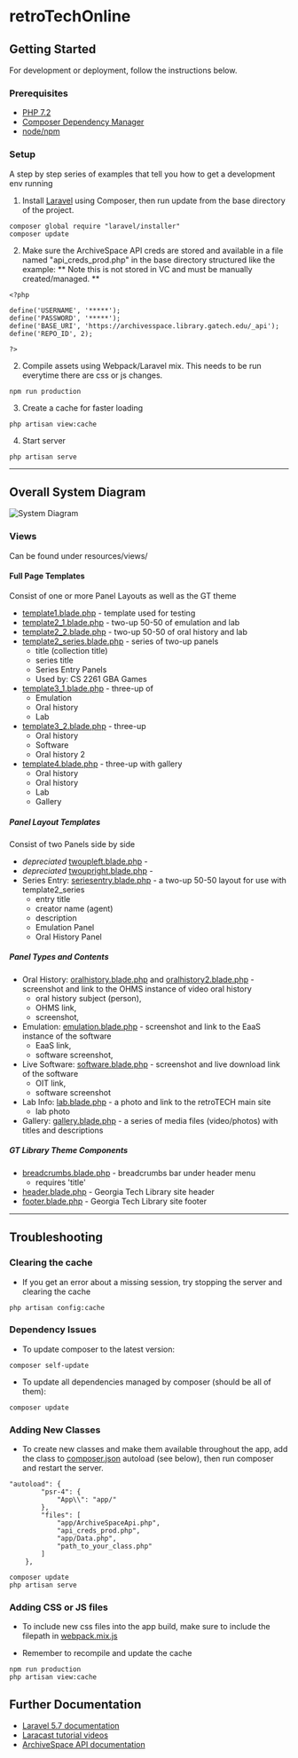 # retroTechOnline


## Getting Started

For development or deployment, follow the instructions below.


### Prerequisites

- [PHP 7.2](https://www.php.net/)
- [Composer Dependency Manager](https://getcomposer.org/)
- [node/npm](https://www.npmjs.com/)

### Setup

A step by step series of examples that tell you how to get a development env running

1. Install [Laravel](https://laravel.com/docs/5.7) using Composer, then run update from the base directory of the project.

```
composer global require "laravel/installer"
composer update
```


2. Make sure the ArchiveSpace API creds are stored and available in a file named "api_creds_prod.php" in the base directory structured like the example:
** Note this is not stored in VC and must be manually created/managed. **

```
<?php 

define('USERNAME', '*****');
define('PASSWORD', '*****');
define('BASE_URI', 'https://archivesspace.library.gatech.edu/_api');
define('REPO_ID', 2);

?>
```

2. Compile assets using Webpack/Laravel mix. This needs to be run everytime there are css or js changes.

```
npm run production
```

3. Create a cache for faster loading

```
php artisan view:cache
```

4. Start server

```
php artisan serve
```

***

## Overall System Diagram
![System Diagram](resources/assets/RetroTechOnlineSystemDiagram.png)

### Views

Can be found under resources/views/

#### Full Page Templates

Consist of one or more Panel Layouts as well as the GT theme

- [template1.blade.php](resources/views/template1.blade.php) - template used for testing
- [template2_1.blade.php](resources/views/template2_1.blade.php) - two-up 50-50 of emulation and lab
- [template2_2.blade.php](resources/views/template2_2.blade.php) - two-up 50-50 of oral history and lab
- [template2_series.blade.php](resources/views/template2_series.blade.php) - series of two-up panels
    - title (collection title)
    - series title
    - Series Entry Panels
    - Used by: CS 2261 GBA Games
- [template3_1.blade.php](resources/views/template3_1.blade.php) - three-up of 
    - Emulation
    - Oral history
    - Lab
- [template3_2.blade.php](resources/views/template3_2.blade.php) - three-up
    - Oral history
    - Software
    - Oral history 2
- [template4.blade.php](resources/views/template3_gallery.blade.php) - three-up with gallery
    - Oral history
    - Oral history
    - Lab
    - Gallery

##### Panel Layout Templates

Consist of two Panels side by side

- *depreciated* [twoupleft.blade.php](resources/views/twoupleft.blade.php) -
- *depreciated* [twoupright.blade.php](resources/views/twoupright.blade.php) -
- Series Entry: [seriesentry.blade.php](resources/views/seriesentry.blade.php) - a two-up 50-50 layout for use with template2_series
    - entry title
    - creator name (agent)
    - description
    - Emulation Panel
    - Oral History Panel


##### Panel Types and Contents
- Oral History: [oralhistory.blade.php](resources/views/oralhistory.blade.php) and [oralhistory2.blade.php](resources/views/oralhistory2.blade.php) - screenshot and link to the OHMS instance of video oral history
    - oral history subject (person),
    - OHMS link,
    - screenshot,
- Emulation: [emulation.blade.php](resources/views/emulation.blade.php) - screenshot and link to the EaaS instance of the software
    - EaaS link,
    - software screenshot,
- Live Software: [software.blade.php](resources/views/software.blade.php) - screenshot and live download link of the software
    - OIT link,
    - software screenshot
- Lab Info: [lab.blade.php](resources/views/lab.blade.php) - a photo and link to the retroTECH main site
    - lab photo
- Gallery: [gallery.blade.php](resources/views/gallery.blade.php) - a series of media files (video/photos) with titles and descriptions


##### GT Library Theme Components

- [breadcrumbs.blade.php](resources/views/breadcrumbs.blade.php) - breadcrumbs bar under header menu
    - requires 'title'
- [header.blade.php](resources/views/header.blade.php) - Georgia Tech Library site header
- [footer.blade.php](resources/views/footer.blade.php) - Georgia Tech Library site footer


***
## Troubleshooting
### Clearing the cache
- If you get an error about a missing session, try stopping the server and clearing the cache

```
php artisan config:cache
```
### Dependency Issues
- To update composer to the latest version:

```
composer self-update
```
- To update all dependencies managed by composer (should be all of them):

```
composer update
```
### Adding New Classes
- To create new classes and make them available throughout the app, add the class to [composer.json](composer.json) autoload (see below), then run composer and restart the server.

```
"autoload": {
        "psr-4": {
            "App\\": "app/"
        },
        "files": [
            "app/ArchiveSpaceApi.php",
            "api_creds_prod.php",
            "app/Data.php",
            "path_to_your_class.php"
        ]
    },
```
```
composer update
php artisan serve

```
### Adding CSS or JS files
- To include new css files into the app build, make sure to include the filepath in [webpack.mix.js](webpack.mix.js)

- Remember to recompile and update the cache

```
npm run production
php artisan view:cache
```

## Further Documentation
- [Laravel 5.7 documentation](https://laravel.com/docs/5.7)
- [Laracast tutorial videos](https://laracasts.com/series/laravel-6-from-scratch)
- [ArchiveSpace API documentation](https://archivesspace.github.io/archivesspace/api/)